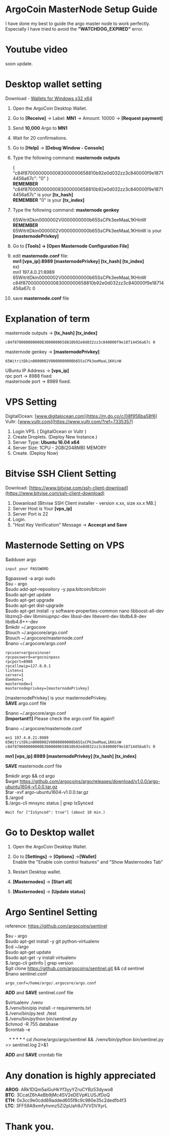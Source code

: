 # ArgoCoin MasterNode Setup Guide

I have done my best to guide the argo master node to work perfectly.  
Especially I have tried to avoid the **"WATCHDOG_EXPIRED"** error.

# Youtube video
soon update.  

# Desktop wallet setting
Download - [Wallets for Windows x32 x64](https://argo.cash/)  
1. Open the ArgoCoin Desktop Wallet. 
2. Go to **[Receive]** -> Label: **MN1** -> Amount: 10000 -> **[Request payment]**  
3. Send **10,000** Argo to **MN1**  
4. Wait for 20 confirmations.  
5. Go to **[Help]** -> **[Debug Window - Console]**  
6. Type the following command: **masternode outputs**  
  
    { "c84f87000000000083000000658810b92e0d032zz3c840000f9e18714456a67c": "0" }      
**REMEMBER** "c84f87000000000083000000658810b92e0d032zz3c840000f9e18714456a67c" is your **[tx_hash]**  
**REMEMBER** "0" is your **[tx_index]**  
  
7. Type the following command: **masternode genkey**  
  
    65WitritDkin0000002V0000000000b65SsCPk3eeMaaL1KHinW      
**REMEMBER** 65WitritDkin0000002V0000000000b65SsCPk3eeMaaL1KHinW is your **[masternodePrivkey]**  
  
8. Go to **[Tools] -> [Open Masternode Configuration File]**  
9. edit **masternode.conf** file:  
  **mn1 [vps_ip]:8989 [masternodePrivkey] [tx_hash] [tx_index]**  
ex)  
    mn1 197.4.0.21:8989 65WitritDkin0000002V0000000000b65SsCPk3eeMaaL1KHinW c84f87000000000083000000658810b92e0d032zz3c840000f9e18714456a67c 0
10. save **masternode.conf** file  

# Explanation of term
masternode outputs -> **[tx_hash] [tx_index]**  
  
    c84f87000000000083000000658810b92e0d032zz3c840000f9e18714456a67c 0
masternode genkey -> **[masternodePrivkey]**  
  
    65WitritDkin0000002V0000000000b65SsCPk3eeMaaL1KHinW
UBuntu IP Address -> **[vps_ip]**  
rpc port -> 8988 fixed  
masternode port -> 8989 fixed.  

# VPS Setting 
DigitalOcean: [www.digitalocean.com](https://m.do.co/c/08f956ba58f6)  
Vultr: [www.vultr.com](https://www.vultr.com/?ref=7335357)  
  
1. Login VPS. ( DigitalOcean or Vultr )  
2. Create Droplets. (Deploy New Instance.)  
3. Server Type: **Ubuntu 16.04 x64**  
4. Server Size: 1CPU - 2GB(2048MB) MEMORY  
5. Create. (Deploy Now)  

# Bitvise SSH Client Setting
Download: [https://www.bitvise.com/ssh-client-download](https://www.bitvise.com/ssh-client-download)  
  
1. Dowanload [Bitvise SSH Client installer - version x.xx, size xx.x MB.]
2. Server Host is Your **[vps_ip]**  
3. Server Port is 22  
4. Login.  
5. "Host Key Verification" Message -> **Accecpt and Save**  

# Masternode Setting on VPS
$adduser argo  
  
    input your PASSWORD
  
$gpasswd -a argo sudo  
$su - argo  
$sudo add-apt-repository -y ppa:bitcoin/bitcoin  
$sudo apt-get update  
$sudo apt-get upgrade  
$sudo apt-get dist-upgrade  
$sudo apt-get install -y software-properties-common nano libboost-all-dev libzmq3-dev libminiupnpc-dev libssl-dev libevent-dev libdb4.8-dev libdb4.8++-dev  
$mkdir ~/.argocore  
$touch ~/.argocore/argo.conf  
$touch ~/.argocore/masternode.conf  
$nano ~/.argocore/argo.conf  
  
    rpcuser=argocoinuser
    rpcpassword=argocoinpass
    rpcport=8988
    rpcallowip=127.0.0.1
    listen=1
    server=1
    daemon=1
    masternode=1
    masternodeprivkey=[masternodePrivkey]
  
[masternodePrivkey] is your masternodePrivkey.  
**SAVE** argo.conf file  
  
  
$nano ~/.argocore/argo.conf  
**[Important!!]** Please check the argo.conf file again!!  
  
$nano ~/.argocore/masternode.conf   
  
    mn1 197.4.0.21:8989 65WitritDkin0000002V0000000000b65SsCPk3eeMaaL1KHinW c84f87000000000083000000658810b92e0d032zz3c840000f9e18714456a67c 0
  
**mn1 [vps_ip]:8989 [masternodePrivkey] [tx_hash] [tx_index]** 

**SAVE** masternode.conf file  
  
  
$mkdir argo && cd argo  
$wget https://github.com/argocoins/argo/releases/download/v1.0.0/argo-ubuntu1604-v1.0.0.tar.gz  
$tar -xvf argo-ubuntu1604-v1.0.0.tar.gz  
$./argod  
$./argo-cli mnsync status | grep IsSynced  
  
    Wait for ["IsSynced": true"] (about 10 min.)
  
# Go to Desktop wallet  
1. Open the ArgoCoin Desktop Wallet.  
2. Go to **[Settings]** -> **[Options]** ->**[Wallet]**  
Enable the "Enable coin control features" and "Show Masternodes Tab"  
  
3. Restart Desktop wallet.  
4. **[Masternodes]** -> **[Start all]**  
5. **[Masternodes]** -> **[Update status]**  
  
# Argo Sentinel Setting
reference: https://github.com/argocoins/sentinel  
  
$su - argo  
$sudo apt-get install -y git python-virtualenv  
$cd ~/argo  
$sudo apt-get update  
$sudo apt-get -y install virtualenv  
$./argo-cli getinfo | grep version  
$git clone https://github.com/argocoins/sentinel.git && cd sentinel  
$nano sentinel.conf  
  
    argo_conf=/home/argo/.argocore/argo.conf
  
**ADD** and **SAVE** sentinel.conf file  
  
$virtualenv ./venv  
$./venv/bin/pip install -r requirements.txt  
$./venv/bin/py.test ./test  
$./venv/bin/python bin/sentinel.py  
$chmod -R 755 database  
$crontab -e  
  
    * * * * * cd /home/argo/argo/sentinel && ./venv/bin/python bin/sentinel.py >> sentinel.log 2>&1
  
**ADD** and **SAVE** crontab file  
  
# Any donation is highly appreciated
**AROG**: ARk1DQm5aiGuHkYf3yyYZruCYBz53dywo8  
**BTC**: 3CcatZ6hAeBb9jMc4SV2eDEVpKLUSJfDoQ  
**ETH**: 0x3cc9e0cdd69added605f8c9c980e35c2dedfb4f3  
**LTC**: 3FF59A9xmfyhvmz5Zi2pUah9J7VVDVXyrL  
  
  
  
# Thank you.  

